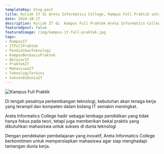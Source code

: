 ```yaml
---
templateKey: blog-post
title: Kuliah IT di Areta Informatics College, Kampus Full Praktik untuk Karir Cemerlang di Dunia Teknologi
date: 2024-10-17
description: Kuliah IT di  Kampus Full Praktek Areta Informatics College yang Mempersiapkan Mahasiswa untuk Karir Sukses di Dunia Teknologi
featuredpost: false
featuredimage: /img/kampus-it-full-praktek.jpg
tags:
- KampusIT
- ITFullPraktek
- PendidikanTeknologi
- KampusBerbasisPraktek
- BelajarIT
- PraktekIT
- MahasiswaIT
- TeknologiTerkini
- SuksesDiDuniaIT
---
```


![Kampus Full Praktik](/img/kampus-it-full-praktek.jpg "Kampus Full Praktik")

Di tengah pesatnya perkembangan teknologi, kebutuhan akan tenaga kerja yang terampil dan kompeten dalam bidang IT semakin meningkat.
											
Areta Informatics College hadir sebagai lembaga pendidikan yang tidak hanya fokus pada teori, tetapi juga memberikan bekal praktis yang dibutuhkan mahasiswa untuk sukses di dunia teknologi						
											
Dengan pendekatan pembelajaran yang inovatif, Areta Informatics College berkomitmen untuk mempersiapkan mahasiswa agar siap menghadapi tantangan dunia kerja.